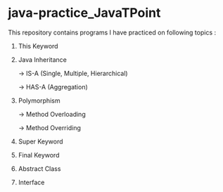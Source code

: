 # java-practice_JavaTPoint

This repository contains programs I have practiced on following topics :

1. This Keyword

2. Java Inheritance 
  
     -> IS-A (Single, Multiple, Hierarchical)

     -> HAS-A (Aggregation)

3. Polymorphism

     -> Method Overloading
     
     -> Method Overriding

4. Super Keyword

5. Final Keyword

7. Abstract Class

8. Interface
